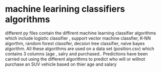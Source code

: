 # machine learining classifiers algorithms
 different py files contain the diffirent machine learning classifier algorithms which include logistic classifier , support vector machine classfier, K-NN algorthm, random forest classifer, decsion tree classifier, naive bayes algorithm. All these algorithms are used on a data set (position.csv) which  contains 3 columns (age , salry and purchased.. Predictions have been carried out using the different algorithms to predict who will or willnot  purchase an SUV vehicle based on thier age and salary 
